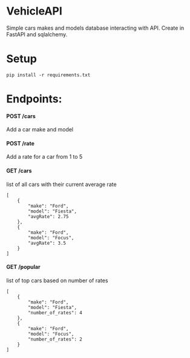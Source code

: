 # VehicleAPI
Simple cars makes and models database interacting with API. Create in FastAPI and sqlalchemy.

# Setup
```
pip install -r requirements.txt
```
# Endpoints:
#### POST /cars
Add a car make and model

#### POST /rate
Add a rate for a car from 1 to 5

#### GET /cars
list of all cars with their current average rate
```
[
    {
        "make": "Ford",
        "model": "Fiesta",
        "avgRate": 2.75
    },
    {
        "make": "Ford",
        "model": "Focus",
        "avgRate": 3.5
    }
]
```

#### GET /popular
list of top cars based on number of rates
```
[
    {
        "make": "Ford",
        "model": "Fiesta",
        "number_of_rates": 4
    },
    {
        "make": "Ford",
        "model": "Focus",
        "number_of_rates": 2
    }
]
```
